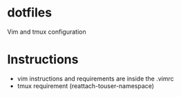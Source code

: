 # dotfiles
Vim and tmux configuration

# Instructions
- vim instructions and requirements are inside the .vimrc
- tmux requirement (reattach-touser-namespace)

